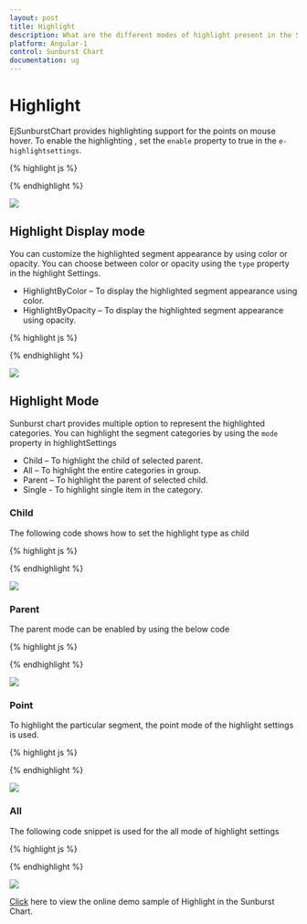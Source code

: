 ```yaml
---
layout: post
title: Highlight
description: What are the different modes of highlight present in the Sunburst Chart
platform: Angular-1
control: Sunburst Chart
documentation: ug
---
```


# Highlight 
EjSunburstChart provides highlighting support for the points on mouse hover. To enable the highlighting , set the `enable` property to true in the `e-highlightsettings`. 

{% highlight js %}

<div id="container" ej-sunburstchart e-highlightsettings-enable="true" >					
</div>

{% endhighlight %}

![](Highlight_images/Highlight_img1.png)

 
## Highlight Display mode

 You can customize the highlighted segment appearance by using color or opacity. You can choose between color or opacity using the `type` property in the highlight Settings.

*	HighlightByColor – To display the highlighted segment appearance using color.
*	HighlightByOpacity – To display the highlighted segment appearance using opacity.

{% highlight js %}

<div id="container" ej-sunburstchart e-highlightsettings-enable="true" e-highlightsettings-type="color" e-highlightsettings-color="red">					
</div>

 {% endhighlight %}

![](Highlight_images/Highlight_img2.png)

## Highlight Mode

Sunburst chart provides multiple option to represent the highlighted categories. You can highlight the segment categories by using the `mode` property in highlightSettings
*	Child – To highlight the child of selected parent.
*	All – To highlight the entire categories in group.
*	Parent – To highlight the parent of selected child.
*	Single - To highlight single item in the category.

### Child
The following code shows how to set the highlight type as child 

{% highlight js %}

<div id="container" ej-sunburstchart e-highlightsettings-enable="true" e-highlightsettings-mode="child">					
</div>

{% endhighlight %}

![](Highlight_images/Highlight_img3.png)
 
### Parent

The parent mode can be enabled by using the below code 

{% highlight js %}

<div id="container" ej-sunburstchart e-highlightsettings-enable="true" e-highlightsettings-mode="parent">					
</div>

{% endhighlight %}

![](Highlight_images/Highlight_img4.png)
 
### Point

To highlight the particular segment, the point mode of the highlight settings is used.

{% highlight js %}

<div id="container" ej-sunburstchart e-highlightsettings-enable="true" e-highlightsettings-mode="point">					
</div>

 {% endhighlight %}

![](Highlight_images/Highlight_img5.png)
 
### All

The following code snippet is used for the all mode of highlight settings

{% highlight js %}
<div id="container" ej-sunburstchart e-highlightsettings-enable="true" e-highlightsettings-mode="all">					
</div>


{% endhighlight %}

![](Highlight_images/Highlight_img6.png)

[Click](http://ngjq.syncfusion.com/#/sunburstchart/selection) here to view the online demo sample of  Highlight in  the Sunburst Chart.
